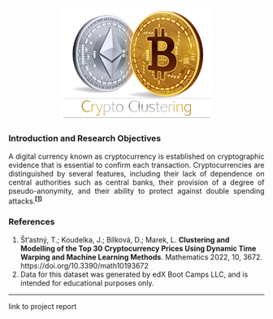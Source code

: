 <p align="center">
<img src="https://github.com/theidari/CryptoClustering/blob/main/assets/crypto_header.png" width=300px>
</p>
<h3>Introduction and Research Objectives</h3>
<p align="justify">
A digital currency known as cryptocurrency is established on cryptographic evidence that is essential to confirm each transaction. Cryptocurrencies are distinguished by several features, including their lack of dependence on central authorities such as central banks, their provision of a degree of pseudo-anonymity, and their ability to protect against double spending attacks.<sup><b>[<a href="https://github.com/theidari/CryptoClustering/edit/main/README.md#references">1</a>]</b></sup>
</p>
<h3>References</h3>
<ol>
  <li> Št’astný, T.; Koudelka, J.; Bílková, D.; Marek, L. <b>Clustering and Modelling of the Top 30 Cryptocurrency Prices Using Dynamic Time Warping and Machine Learning Methods</b>. Mathematics 2022, 10, 3672. https://doi.org/10.3390/math10193672</li>
  <li>Data for this dataset was generated by edX Boot Camps LLC, and is intended for educational purposes only.</li>
</ol>
<hr><a href"https://theidari.github.io/CryptoClustering/"> link to project report</a>
